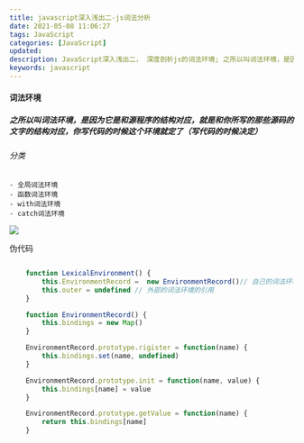 ```yaml
---
title: javascript深入浅出二-js词法分析
date: 2021-05-08 11:06:27
tags: JavaScript
categories: [JavaScript]
updated:
description: JavaScript深入浅出二， 深度剖析js的词法环境; 之所以叫词法环境，是因为它是和源程序的结构对应，就是和你所写的那些源码的文字的结构对应，你写代码的时候这个环境就定了（写代码的时候决定)
keywords: javascript
---
```



#### 词法环境
##### 之所以叫词法环境，是因为它是和源程序的结构对应，就是和你所写的那些源码的文字的结构对应，你写代码的时候这个环境就定了（写代码的时候决定）
###### 分类
    - 全局词法环境
    - 函数词法环境
    - with词法环境
    - catch词法环境
<img src="https://user-gold-cdn.xitu.io/2018/12/3/1677429807aea76d?imageView2/0/w/1280/h/960/format/webp/ignore-error/1"/>


 伪代码

```javascript

    function LexicalEnvironment() {
        this.EnvironmentRecord =  new EnvironmentRecord()// 自己的词法环境
        this.outer = undefined // 外部的词法环境的引用
    }

    function EnvironmentRecord() {
        this.bindings = new Map()
    }

    EnvironmentRecord.prototype.rigister = function(name) {
        this.bindings.set(name, undefined)
    }

    EnvironmentRecord.prototype.init = function(name, value) {
        this.bindings[name] = value
    }

    EnvironmentRecord.prototype.getValue = function(name) {
        return this.bindings[name]
    }
```

